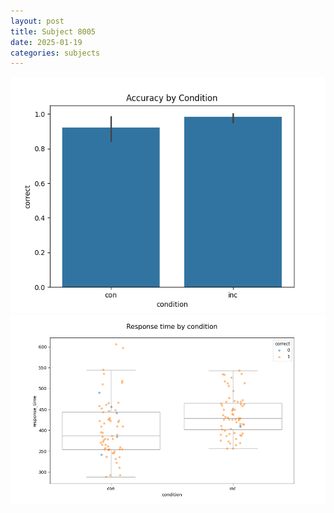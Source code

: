 ```yaml
---
layout: post
title: Subject 8005
date: 2025-01-19
categories: subjects
---
```


![](data/8005/run-23/8005_NF_acc.png)
![](data/8005/run-23/8005_NF_rt.png)
